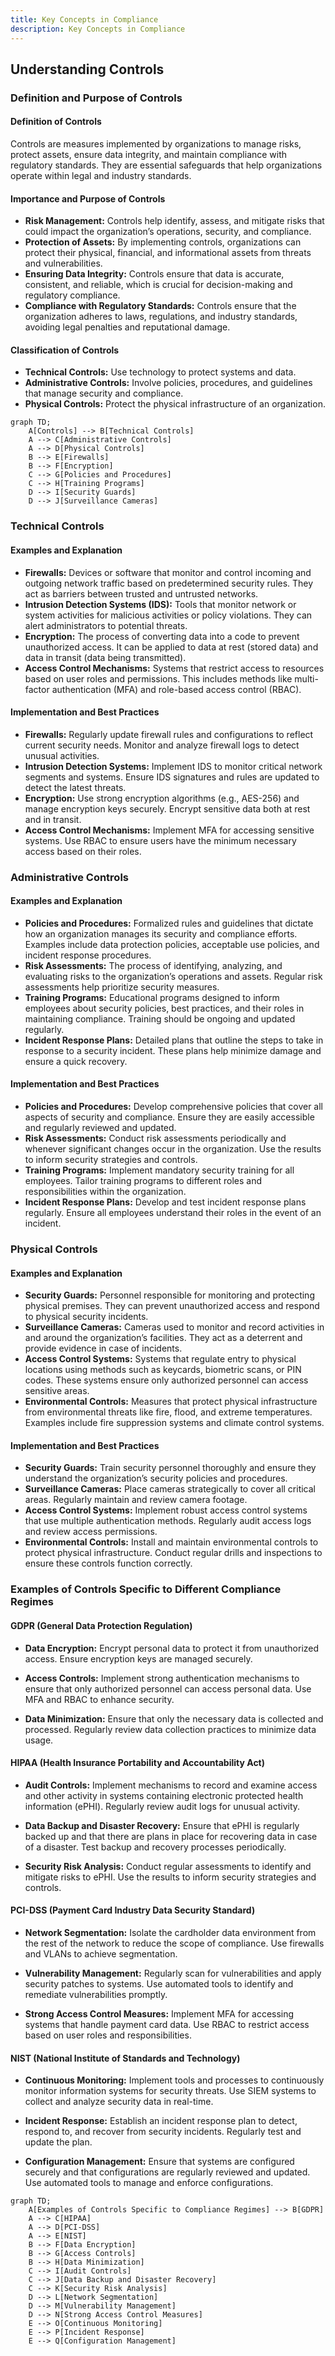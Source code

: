 ```yaml
---
title: Key Concepts in Compliance
description: Key Concepts in Compliance
---
```



## Understanding Controls

### Definition and Purpose of Controls

#### Definition of Controls
Controls are measures implemented by organizations to manage risks, protect assets, ensure data integrity, and maintain compliance with regulatory standards. They are essential safeguards that help organizations operate within legal and industry standards.

#### Importance and Purpose of Controls
- **Risk Management:** Controls help identify, assess, and mitigate risks that could impact the organization’s operations, security, and compliance.
- **Protection of Assets:** By implementing controls, organizations can protect their physical, financial, and informational assets from threats and vulnerabilities.
- **Ensuring Data Integrity:** Controls ensure that data is accurate, consistent, and reliable, which is crucial for decision-making and regulatory compliance.
- **Compliance with Regulatory Standards:** Controls ensure that the organization adheres to laws, regulations, and industry standards, avoiding legal penalties and reputational damage.

#### Classification of Controls
- **Technical Controls:** Use technology to protect systems and data.
- **Administrative Controls:** Involve policies, procedures, and guidelines that manage security and compliance.
- **Physical Controls:** Protect the physical infrastructure of an organization.

```mermaid
graph TD;
    A[Controls] --> B[Technical Controls]
    A --> C[Administrative Controls]
    A --> D[Physical Controls]
    B --> E[Firewalls]
    B --> F[Encryption]
    C --> G[Policies and Procedures]
    C --> H[Training Programs]
    D --> I[Security Guards]
    D --> J[Surveillance Cameras]
```

### Technical Controls

#### Examples and Explanation
- **Firewalls:** Devices or software that monitor and control incoming and outgoing network traffic based on predetermined security rules. They act as barriers between trusted and untrusted networks.
- **Intrusion Detection Systems (IDS):** Tools that monitor network or system activities for malicious activities or policy violations. They can alert administrators to potential threats.
- **Encryption:** The process of converting data into a code to prevent unauthorized access. It can be applied to data at rest (stored data) and data in transit (data being transmitted).
- **Access Control Mechanisms:** Systems that restrict access to resources based on user roles and permissions. This includes methods like multi-factor authentication (MFA) and role-based access control (RBAC).

#### Implementation and Best Practices
- **Firewalls:** Regularly update firewall rules and configurations to reflect current security needs. Monitor and analyze firewall logs to detect unusual activities.
- **Intrusion Detection Systems:** Implement IDS to monitor critical network segments and systems. Ensure IDS signatures and rules are updated to detect the latest threats.
- **Encryption:** Use strong encryption algorithms (e.g., AES-256) and manage encryption keys securely. Encrypt sensitive data both at rest and in transit.
- **Access Control Mechanisms:** Implement MFA for accessing sensitive systems. Use RBAC to ensure users have the minimum necessary access based on their roles.

### Administrative Controls

#### Examples and Explanation
- **Policies and Procedures:** Formalized rules and guidelines that dictate how an organization manages its security and compliance efforts. Examples include data protection policies, acceptable use policies, and incident response procedures.
- **Risk Assessments:** The process of identifying, analyzing, and evaluating risks to the organization’s operations and assets. Regular risk assessments help prioritize security measures.
- **Training Programs:** Educational programs designed to inform employees about security policies, best practices, and their roles in maintaining compliance. Training should be ongoing and updated regularly.
- **Incident Response Plans:** Detailed plans that outline the steps to take in response to a security incident. These plans help minimize damage and ensure a quick recovery.

#### Implementation and Best Practices
- **Policies and Procedures:** Develop comprehensive policies that cover all aspects of security and compliance. Ensure they are easily accessible and regularly reviewed and updated.
- **Risk Assessments:** Conduct risk assessments periodically and whenever significant changes occur in the organization. Use the results to inform security strategies and controls.
- **Training Programs:** Implement mandatory security training for all employees. Tailor training programs to different roles and responsibilities within the organization.
- **Incident Response Plans:** Develop and test incident response plans regularly. Ensure all employees understand their roles in the event of an incident.

### Physical Controls

#### Examples and Explanation
- **Security Guards:** Personnel responsible for monitoring and protecting physical premises. They can prevent unauthorized access and respond to physical security incidents.
- **Surveillance Cameras:** Cameras used to monitor and record activities in and around the organization’s facilities. They act as a deterrent and provide evidence in case of incidents.
- **Access Control Systems:** Systems that regulate entry to physical locations using methods such as keycards, biometric scans, or PIN codes. These systems ensure only authorized personnel can access sensitive areas.
- **Environmental Controls:** Measures that protect physical infrastructure from environmental threats like fire, flood, and extreme temperatures. Examples include fire suppression systems and climate control systems.

#### Implementation and Best Practices
- **Security Guards:** Train security personnel thoroughly and ensure they understand the organization’s security policies and procedures.
- **Surveillance Cameras:** Place cameras strategically to cover all critical areas. Regularly maintain and review camera footage.
- **Access Control Systems:** Implement robust access control systems that use multiple authentication methods. Regularly audit access logs and review access permissions.
- **Environmental Controls:** Install and maintain environmental controls to protect physical infrastructure. Conduct regular drills and inspections to ensure these controls function correctly.

### Examples of Controls Specific to Different Compliance Regimes

#### GDPR (General Data Protection Regulation)

- **Data Encryption:** Encrypt personal data to protect it from unauthorized access. Ensure encryption keys are managed securely.

- **Access Controls:** Implement strong authentication mechanisms to ensure that only authorized personnel can access personal data. Use MFA and RBAC to enhance security.

- **Data Minimization:** Ensure that only the necessary data is collected and processed. Regularly review data collection practices to minimize data usage.

#### HIPAA (Health Insurance Portability and Accountability Act)

- **Audit Controls:** Implement mechanisms to record and examine access and other activity in systems containing electronic protected health information (ePHI). Regularly review audit logs for unusual activity.

- **Data Backup and Disaster Recovery:** Ensure that ePHI is regularly backed up and that there are plans in place for recovering data in case of a disaster. Test backup and recovery processes periodically.

- **Security Risk Analysis:** Conduct regular assessments to identify and mitigate risks to ePHI. Use the results to inform security strategies and controls.

#### PCI-DSS (Payment Card Industry Data Security Standard)

- **Network Segmentation:** Isolate the cardholder data environment from the rest of the network to reduce the scope of compliance. Use firewalls and VLANs to achieve segmentation.

- **Vulnerability Management:** Regularly scan for vulnerabilities and apply security patches to systems. Use automated tools to identify and remediate vulnerabilities promptly.

- **Strong Access Control Measures:** Implement MFA for accessing systems that handle payment card data. Use RBAC to restrict access based on user roles and responsibilities.

#### NIST (National Institute of Standards and Technology)

- **Continuous Monitoring:** Implement tools and processes to continuously monitor information systems for security threats. Use SIEM systems to collect and analyze security data in real-time.

- **Incident Response:** Establish an incident response plan to detect, respond to, and recover from security incidents. Regularly test and update the plan.

- **Configuration Management:** Ensure that systems are configured securely and that configurations are regularly reviewed and updated. Use automated tools to manage and enforce configurations.

```mermaid
graph TD;
    A[Examples of Controls Specific to Compliance Regimes] --> B[GDPR]
    A --> C[HIPAA]
    A --> D[PCI-DSS]
    A --> E[NIST]
    B --> F[Data Encryption]
    B --> G[Access Controls]
    B --> H[Data Minimization]
    C --> I[Audit Controls]
    C --> J[Data Backup and Disaster Recovery]
    C --> K[Security Risk Analysis]
    D --> L[Network Segmentation]
    D --> M[Vulnerability Management]
    D --> N[Strong Access Control Measures]
    E --> O[Continuous Monitoring]
    E --> P[Incident Response]
    E --> Q[Configuration Management]
```

